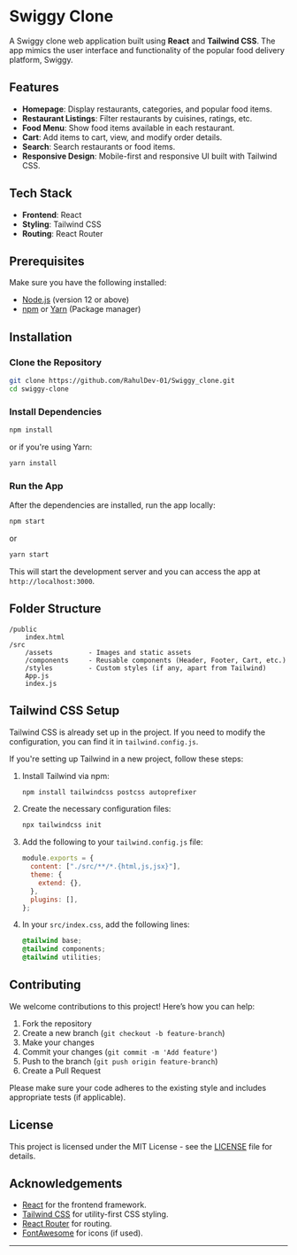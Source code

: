 # Swiggy Clone

A Swiggy clone web application built using **React** and **Tailwind CSS**. The app mimics the user interface and functionality of the popular food delivery platform, Swiggy.

## Features

* **Homepage**: Display restaurants, categories, and popular food items.
* **Restaurant Listings**: Filter restaurants by cuisines, ratings, etc.
* **Food Menu**: Show food items available in each restaurant.
* **Cart**: Add items to cart, view, and modify order details.
* **Search**: Search restaurants or food items.
* **Responsive Design**: Mobile-first and responsive UI built with Tailwind CSS.

## Tech Stack

* **Frontend**: React
* **Styling**: Tailwind CSS
* **Routing**: React Router

## Prerequisites

Make sure you have the following installed:

* [Node.js](https://nodejs.org) (version 12 or above)
* [npm](https://www.npmjs.com/get-npm) or [Yarn](https://yarnpkg.com/) (Package manager)

## Installation

### Clone the Repository

```bash
git clone https://github.com/RahulDev-01/Swiggy_clone.git  
cd swiggy-clone
```

### Install Dependencies

```bash
npm install
```

or if you're using Yarn:

```bash
yarn install
```

### Run the App

After the dependencies are installed, run the app locally:

```bash
npm start
```

or

```bash
yarn start
```

This will start the development server and you can access the app at `http://localhost:3000`.

## Folder Structure

```
/public
    index.html
/src
    /assets         - Images and static assets
    /components     - Reusable components (Header, Footer, Cart, etc.)
    /styles         - Custom styles (if any, apart from Tailwind)
    App.js
    index.js
```

## Tailwind CSS Setup

Tailwind CSS is already set up in the project. If you need to modify the configuration, you can find it in `tailwind.config.js`.

If you're setting up Tailwind in a new project, follow these steps:

1. Install Tailwind via npm:

   ```bash
   npm install tailwindcss postcss autoprefixer
   ```

2. Create the necessary configuration files:

   ```bash
   npx tailwindcss init
   ```

3. Add the following to your `tailwind.config.js` file:

   ```js
   module.exports = {
     content: ["./src/**/*.{html,js,jsx}"],
     theme: {
       extend: {},
     },
     plugins: [],
   };
   ```

4. In your `src/index.css`, add the following lines:

   ```css
   @tailwind base;
   @tailwind components;
   @tailwind utilities;
   ```

## Contributing

We welcome contributions to this project! Here’s how you can help:

1. Fork the repository
2. Create a new branch (`git checkout -b feature-branch`)
3. Make your changes
4. Commit your changes (`git commit -m 'Add feature'`)
5. Push to the branch (`git push origin feature-branch`)
6. Create a Pull Request

Please make sure your code adheres to the existing style and includes appropriate tests (if applicable).

## License

This project is licensed under the MIT License - see the [LICENSE](LICENSE) file for details.

## Acknowledgements

* [React](https://reactjs.org/) for the frontend framework.
* [Tailwind CSS](https://tailwindcss.com/) for utility-first CSS styling.
* [React Router](https://reactrouter.com/) for routing.
* [FontAwesome](https://fontawesome.com/) for icons (if used).

---


